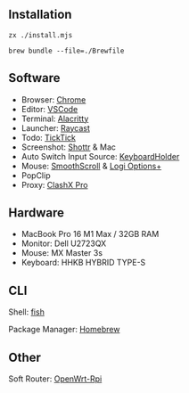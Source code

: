 ## Installation

```shell
zx ./install.mjs
```

```shell
brew bundle --file=./Brewfile
```

## Software

- Browser: [Chrome](Chrome/Chrome.md)
- Editor: [VSCode](https://code.visualstudio.com/)
- Terminal: [Alacritty](https://github.com/alacritty/alacritty)
- Launcher: [Raycast](https://raycast.com)
- Todo: [TickTick](https://ticktick.com/)
- Screenshot: [Shottr](https://shottr.cc/) & Mac
- Auto Switch Input Source: [KeyboardHolder](https://github.com/leaves615/KeyboardHolder)
- Mouse: [SmoothScroll](https://www.smoothscroll.net/mac/) & [Logi Options+](https://www.logitech.com/en-us/software/logi-options-plus.html)
- PopClip
- Proxy: [ClashX Pro](https://install.appcenter.ms/users/clashx/apps/clashx-pro/distribution_groups/public)

## Hardware

- MacBook Pro 16 M1 Max / 32GB RAM
- Monitor: Dell U2723QX
- Mouse: MX Master 3s
- Keyboard: HHKB HYBRID TYPE-S

## CLI

Shell: [fish](https://fishshell.com/)

Package Manager: [Homebrew](https://brew.sh/)

## Other

Soft Router: [OpenWrt-Rpi](https://github.com/SuLingGG/OpenWrt-Rpi)
